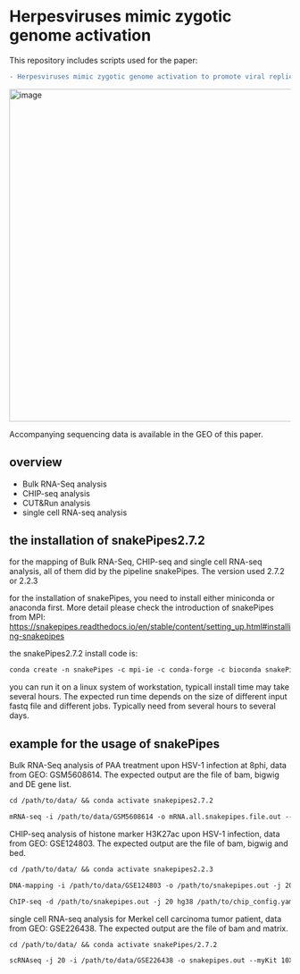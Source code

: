 # Herpesviruses mimic zygotic genome activation

This repository includes scripts used for the paper: 

```diff 
- Herpesviruses mimic zygotic genome activation to promote viral replication
```


<img width="595" alt="image" src="https://github.com/jiangtan01/Herpesviruses-mimic-zygotic-genome-activation-to-promote-viral-replication/assets/67500766/e82a2419-6969-4387-b935-7a7c92958f88">




Accompanying sequencing data is available in the GEO of this paper.



## overview

* Bulk RNA-Seq analysis
* CHIP-seq analysis
* CUT&Run analysis
* single cell RNA-seq analysis

## the installation of snakePipes2.7.2

for the mapping of Bulk RNA-Seq, CHIP-seq and single cell RNA-seq analysis, all of them did by the pipeline snakePipes. The version used 2.7.2 or 2.2.3

for the installation of snakePipes, you need to install either miniconda or anaconda first. More detail please check the introduction of snakePipes from MPI: https://snakepipes.readthedocs.io/en/stable/content/setting_up.html#installing-snakepipes

the snakePipes2.7.2 install code is: 
```diff
conda create -n snakePipes -c mpi-ie -c conda-forge -c bioconda snakePipes2.7.2
```

you can run it on a linux system of workstation, typicall install time may take several hours. The expected run time depends on the size of different input fastq file and different jobs. Typically need from several hours to several days. 
  
## example for the usage of snakePipes

Bulk RNA-Seq analysis of PAA treatment upon HSV-1 infection at 8phi, data from GEO: GSM5608614. The expected output are the file of bam, bigwig and DE gene list.

```diff
cd /path/to/data/ && conda activate snakepipes2.7.2

mRNA-seq -i /path/to/data/GSM5608614 -o mRNA.all.snakepipes.file.out --sampleSheet sampleInfo.8hpi.tsv -j 20 hg38_HSV1_GFP_1107
```
CHIP-seq analysis of histone marker H3K27ac upon HSV-1 infection,	data from GEO: GSE124803. The expected output are the file of bam, bigwig and bed.
```diff
cd /path/to/data/ && conda activate snakepipes2.2.3

DNA-mapping -i /path/to/data/GSE124803 -o /path/to/snakepipes.out -j 20 --DAG --fastqc --dedup --properPairs --mapq 3 --bwBinSize 25 hg38

ChIP-seq -d /path/to/snakepipes.out -j 20 hg38 /path/to/chip_config.yaml
```  
single cell RNA-seq analysis for  Merkel cell carcinoma tumor patient, data from GEO: GSE226438. The expected output are the file of bam and matrix.
```diff
cd /path/to/data/ && conda activate snakePipes/2.7.2

scRNAseq -j 20 -i /path/to/data/GSE226438 -o snakepipes.out --myKit 10Xv3 --STARsoloCoords 1,16,17,12 hg38_MCV  
```







